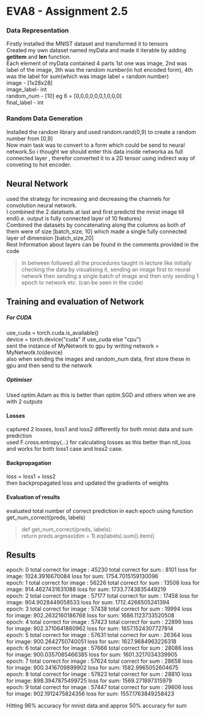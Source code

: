 # EVA8 - Assignment 2.5

### Data Representation
Firstly installed the MNIST dataset and transformed it to tensors<br />
Created my own dataset named myData and made it iterable by adding __getitem__ and __len__ function.<br/>
Each element of myData contained 4 parts 1st one was image, 2nd was label of the image, 3th was the random number(in hot encoded form), 4th was the label 
for sum(which was image label + random number)<br/>
image - [1x28x28] <br/>
image_label- int<br/>
random_num - [10] eg 6 = [0,0,0,0,0,0,1,0,0,0]<br/>
final_label - int<br/>

### Random Data Generation
Installed the random library and used random.rand(0,9) to create a random number from [0,9]<br/>
Now main task was to convert to a form which could be send to neural network.So i thought we should enter this data inside networka as full connected layer
, therefor converted it to a 2D tensor using indirect way of conveting to hot encoder.

## Neural Network
used the strategy for increasing and decreasing the channels for convolution neural network.<br/>
I combined the 2 datatsets at last and first predictd the mnist image till end(i.e. output is fully connected layer of 10 features)<br/>
Combined the datasets by concatenating along the columns as both of them were of size [batch_size, 10] which made a single fully connected layer of 
dimension [batch_size,20]<br/>
Rest Information about layers can be found in the comments provided in the code

> In between followed all the procedures taught in lecture like initially checking the data by visualising it, sending an image first to neural network 
then sending a single batch of image and then only sending 1 epoch to network etc. (can be seen in the code)

## Training and evaluation of Network
##### For CUDA
use_cuda = torch.cuda.is_available()<br/>
device = torch.device("cuda" if use_cuda else "cpu")<br/>
sent the instance of MyNetwork to gpu by writing network = MyNetwotk.to(device)<br/>
also when sending the images and random_num data, first store these in gpu and then send to the network
##### Optimiser 
Used optim.Adam as this is better than optim.SGD and others when we are with 2 outputs
#### Losses
captured 2 losses, loss1 and loss2 differently for both mnist data and sum prediction<br/>
used F.cross.entropy(...) for calculating losses as this better than nll_loss and works for both loss1 case and loss2 case.
#### Backpropagation
loss = loss1 + loss2<br/>
then backpropagated loss and updated the gradients of weights
#### Evaluation of results
evaluated total number of correct prediction in each epoch using function get_num_correct(preds, labels)
>def get_num_correct(preds, labels):<br/>
    return preds.argmax(dim = 1).eq(labels).sum().item()<br/>


## Results

epoch: 0 total correct for image : 45230 total correct for sum : 8101 loss for image: 1024.3916670084 loss for sum: 1754.7015159130096<br/>
epoch: 1 total correct for image : 56226 total correct for sum : 13508 loss for image: 914.4627431631088 loss for sum: 1733.7743835449219<br/>
epoch: 2 total correct for image : 57177 total correct for sum : 17458 loss for image: 904.9028449058533 loss for sum: 1712.4266505241394<br/>
epoch: 3 total correct for image : 57438 total correct for sum : 19994 loss for image: 902.2632160186768 loss for sum: 1686.1123733520508<br/>
epoch: 4 total correct for image : 57423 total correct for sum : 22899 loss for image: 902.3710641860962 loss for sum: 1657.1524307727814<br/>
epoch: 5 total correct for image : 57631 total correct for sum : 26364 loss for image: 900.2642750740051 loss for sum: 1627.9684963226318<br/>
epoch: 6 total correct for image : 57666 total correct for sum : 28086 loss for image: 900.0357085466385 loss for sum: 1601.3217034339905<br/>
epoch: 7 total correct for image : 57624 total correct for sum : 28658 loss for image: 900.3416709899902 loss for sum: 1582.9965052604675<br/>
epoch: 8 total correct for image : 57823 total correct for sum : 28810 loss for image: 898.3947875499725 loss for sum: 1569.271897315979<br/>
epoch: 9 total correct for image : 57447 total correct for sum : 29606 loss for image: 902.1912475824356 loss for sum: 1557.1763849258423<br/>

Hitting 96% accuracy for mnist data and approx 50% accuracy for sum






